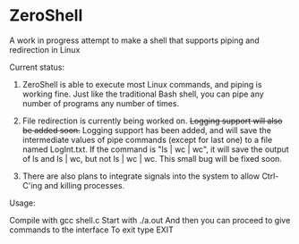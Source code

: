 # ZeroShell
A work in progress attempt to make a shell that supports piping and redirection in Linux

Current status:

1. ZeroShell is able to execute most Linux commands, and piping is working fine. Just like the traditional Bash shell, you can pipe any number of programs any number of times.

2. File redirection is currently being worked on. ~~Logging support will also be added soon.~~ Logging support has been added, and will save the intermediate values of pipe commands (except for last one) to a file named LogInt.txt. If the command is "ls | wc | wc", it will save the output of ls and ls | wc, but not ls | wc | wc. This small bug will be fixed soon.

3. There are also plans to integrate signals into the system to allow Ctrl-C'ing and killing processes.

Usage:

Compile with gcc shell.c
Start with ./a.out
And then you can proceed to give commands to the interface
To exit type EXIT
